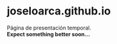 # joseloarca.github.io
Página de presentación temporal. <br/>
<strong>Expect something better soon...</strong>

